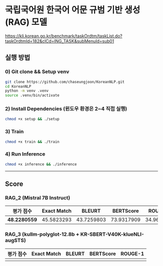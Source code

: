 # 국립국어원 한국어 어문 규범 기반 생성 (RAG) 모델

https://kli.korean.go.kr/benchmark/taskOrdtm/taskList.do?taskOrdtmId=182&clCd=ING_TASK&subMenuId=sub01

## 실행 방법

### 0) Git clone && Setup venv

```bash
git clone https://github.com/chaseungjoon/KoreanNLP.git
cd KoreanNLP
python -m venv .venv
source .venv/bin/activate
```
### 2) Install Dependencies (윈도우 환경은 2~4 직접 실행)

```bash
chmod +x setup && ./setup
```

### 3) Train
```bash
chmod +x train && ./train
```

### 4) Run Inference
```bash
chmod +x inference && ./inference
```

---

## Score

### RAG_2 (Mistral 7B Instruct)
| **평가 점수** | Exact Match | BLEURT | BERTScore | ROUGE-1 
|:---:|:-----------:|:---:|:---:|:---:|
|  **48.2280559** | 45.5823293  |  43.7259803 |  73.9317909 |  34.9635763

### RAG_3 (kullm-polyglot-12.8b + KR-SBERT-V40K-klueNLI-augSTS)
| **평가 점수** | Exact Match | BLEURT | BERTScore | ROUGE-1 
|:---:|:-----------:|:---:|:---:|:---:|
|  |  |  |  | 